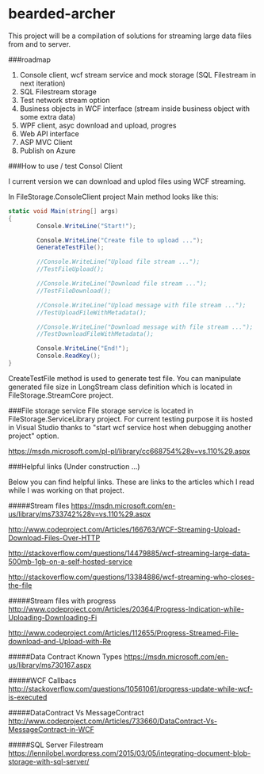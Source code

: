 # bearded-archer
This project will be a compilation of solutions for streaming large data files from and to server.


###roadmap
1. Console client, wcf stream service and mock storage (SQL Filestream in next iteration)
2. SQL Filestream storage
3. Test network stream option
3. Business objects in WCF interface (stream inside business object with some extra data)
4. WPF client, asyc download and upload, progres
5. Web API interface
6. ASP MVC Client
7. Publish on Azure


###How to use / test Consol Client 

I current version we can download and uplod files using WCF streaming.

In FileStorage.ConsoleClient project Main method looks like this:

```cs
static void Main(string[] args)
{
        Console.WriteLine("Start!");

        Console.WriteLine("Create file to upload ...");
        GenerateTestFile();

        //Console.WriteLine("Upload file stream ...");
        //TestFileUpload();

        //Console.WriteLine("Download file stream ...");
        //TestFileDownload();

        //Console.WriteLine("Upload message with file stream ...");
        //TestUploadFileWithMetadata();

        //Console.WriteLine("Download message with file stream ...");
        //TestDownloadFileWithMetadata();

        Console.WriteLine("End!");
        Console.ReadKey();
}
```

CreateTestFile method is used to generate test file. You can manipulate generated file size in LongStream class definition which is located in FileStorage.StreamCore project.


###File storage service
File storage service is located in FileStorage.ServiceLibrary project. For current testing purpose it iis hosted in Visual Studio thanks to "start wcf service host when debugging another project" option.

https://msdn.microsoft.com/pl-pl/library/cc668754%28v=vs.110%29.aspx


###Helpful links (Under construction ...)

Below you can find helpful links.
These are links to the articles which I read while I was working on that project.


#####Stream files
https://msdn.microsoft.com/en-us/library/ms733742%28v=vs.110%29.aspx

http://www.codeproject.com/Articles/166763/WCF-Streaming-Upload-Download-Files-Over-HTTP

http://stackoverflow.com/questions/14479885/wcf-streaming-large-data-500mb-1gb-on-a-self-hosted-service

http://stackoverflow.com/questions/13384886/wcf-streaming-who-closes-the-file


#####Stream files with progress
http://www.codeproject.com/Articles/20364/Progress-Indication-while-Uploading-Downloading-Fi

http://www.codeproject.com/Articles/112655/Progress-Streamed-File-download-and-Upload-with-Re


#####Data Contract Known Types
https://msdn.microsoft.com/en-us/library/ms730167.aspx


#####WCF Callbacs
http://stackoverflow.com/questions/10561061/progress-update-while-wcf-is-executed


#####DataContract Vs MessageContract
http://www.codeproject.com/Articles/733660/DataContract-Vs-MessageContract-in-WCF

#####SQL Server Filestream
https://lennilobel.wordpress.com/2015/03/05/integrating-document-blob-storage-with-sql-server/
